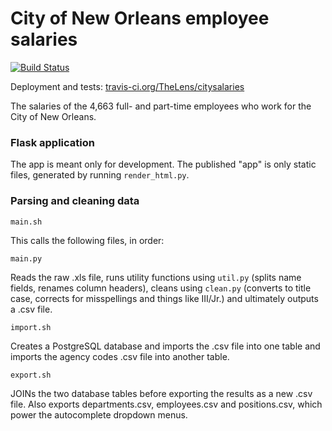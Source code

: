 # City of New Orleans employee salaries

[![Build Status](https://travis-ci.org/TheLens/citysalaries.svg)](https://travis-ci.org/TheLens/citysalaries)

Deployment and tests: [travis-ci.org/TheLens/citysalaries](https://travis-ci.org/TheLens/citysalaries)

The salaries of the 4,663 full- and part-time employees who work for the City of New Orleans.


### Flask application

The app is meant only for development. The published "app" is only static files, generated by running `render_html.py`.

### Parsing and cleaning data

`main.sh`

This calls the following files, in order:

`main.py`

Reads the raw .xls file, runs utility functions using `util.py` (splits name fields, renames column headers), cleans using `clean.py` (converts to title case, corrects for misspellings and things like III/Jr.) and ultimately outputs a .csv file.

`import.sh`

Creates a PostgreSQL database and imports the .csv file into one table and imports the agency codes .csv file into another table.

`export.sh`

JOINs the two database tables before exporting the results as a new .csv file. Also exports departments.csv, employees.csv and positions.csv, which power the autocomplete dropdown menus. 
